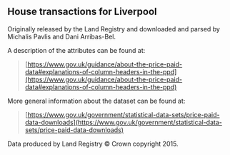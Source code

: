 House transactions for Liverpool
--------------------------------

Originally released by the Land Registry and downloaded and parsed by Michalis
Pavlis and Dani Arribas-Bel.

A description of the attributes can be found at:

> [https://www.gov.uk/guidance/about-the-price-paid-data#explanations-of-column-headers-in-the-ppd](https://www.gov.uk/guidance/about-the-price-paid-data#explanations-of-column-headers-in-the-ppd)

More general information about the dataset can be found at:

> [https://www.gov.uk/government/statistical-data-sets/price-paid-data-downloads](https://www.gov.uk/government/statistical-data-sets/price-paid-data-downloads)

Data produced by Land Registry © Crown copyright 2015.

